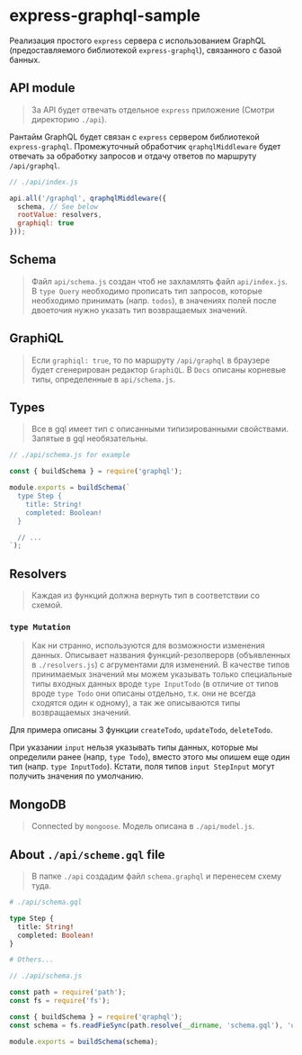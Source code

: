 # express-graphql-sample

Реализация простого `express` сервера с использованием GraphQL (предоставляемого библиотекой `express-graphql`), связанного с базой банных.

## API module

> За API будет отвечать отдельное `express` приложение (Смотри директорию `./api`).

Рантайм GraphQL будет связан с `express` сервером библиотекой `express-graphql`. Промежуточный обработчик `qraphqlMiddleware` будет отвечать за обработку запросов и отдачу ответов по маршруту `/api/graphql`.

```javascript
// ./api/index.js

api.all('/graphql', qraphqlMiddleware({
  schema, // See below
  rootValue: resolvers,
  graphiql: true
}));
```

## Schema

> Файл `api/schema.js` создан чтоб не захламлять файл `api/index.js`. В `type Query` необходимо прописать тип запросов, которые необходимо принимать (напр. `todos`), в значениях полей после двоеточия нужно указать тип возвращаемых значений.

## GraphiQL

> Если `graphiql: true`, то по маршруту `/api/graphql` в браузере будет сгенерирован редактор `GraphiQL`. В `Docs` описаны корневые типы, определенные в `api/schema.js`.

## Types

> Все в gql имеет тип с описанными типизированными свойствами. Запятые в gql необязательны.

```javascript
// ./api/schema.js for example

const { buildSchema } = require('graphql');

module.exports = buildSchema(`
  type Step {
    title: String!
    completed: Boolean!
  }

  // ...
`);
```

## Resolvers

> Каждая из функций должна вернуть тип в соответствии со схемой.

### `type Mutation`

> Как ни странно, используются для возможности изменения данных. Описывает названия функций-резолверорв (объявленных в `./resolvers.js`) с агрументами для изменений. В качестве типов принимаемых значений мы можем указывать только специальные типы входных данных вроде `type InputTodo` (в отличие от типов вроде `type Todo` они описаны отдельно, т.к. они не всегда сходятся один к одному), а так же описываются типы возвращаемых значений.

Для примера описаны 3 функции `createTodo`, `updateTodo`, `deleteTodo`.

При указании `input` нельзя указывать типы данных, которые мы определили ранее (напр, `type Todo`), вместо этого мы опишем еще один тип (напр. `type InputTodo`). Кстати, поля типов `input StepInput` могут получить значения по умолчанию.

## MongoDB

> Connected by `mongoose`. Модель описана в `./api/model.js`.

## About `./api/scheme.gql` file

> В папке `./api` создадим файл `schema.graphql` и перенесем схему туда.

```graphql
# ./api/schema.gql

type Step {
  title: String!
  completed: Boolean!
}

# Others...
```

```javascript
// ./api/schema.js

const path = require('path');
const fs = require('fs');

const { buildSchema } = require('qraphql');
const schema = fs.readFieSync(path.resolve(__dirname, 'schema.gql'), 'utf-8');

module.exports = buildSchema(schema);
```
